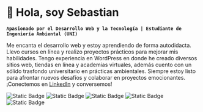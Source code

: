 # 👋 Hola, soy Sebastian

**`Apasionado por el Desarrollo Web y la Tecnología | Estudiante de Ingeniería Ambiental (UNI)`**

Me encanta el desarrollo web y estoy aprendiendo de forma autodidacta. Llevo cursos en línea y realizo proyectos prácticos para mejorar mis habilidades. Tengo experiencia en WordPress en donde he creado diversos sitios web, tiendas en línea y academias virtuales, además cuento con un sólido trasfondo universitario en prácticas ambientales. Siempre estoy listo para afrontar nuevos desafíos y colaborar en proyectos emocionantes. ¡Conectemos en [LinkedIn](https://www.linkedin.com/in/sebasgrandes/) y conversemos!

![Static Badge](https://img.shields.io/badge/sebasgrandes-sebasgrandes?style=for-the-badge&logo=linkedin&labelColor=005fbd&color=006cd7&link=https%3A%2F%2Fwww.linkedin.com%2Fin%2Fsebasgrandes)
![Static Badge](https://img.shields.io/badge/Mis%20Repos-sebasgrandes?style=for-the-badge&logo=files&logoColor=white&labelColor=03141d&color=062738&link=https%3A%2F%2Fgithub.com%2Fsebasgrandes%3Ftab%3Drepositories)
![Static Badge](https://img.shields.io/badge/Per%C3%BA-sebasgrandes?style=for-the-badge&logo=googlemaps&logoColor=white&label=Lima&labelColor=c94034&color=ea4335)
![Static Badge](https://img.shields.io/badge/sebastiangrandes.com-sebasgrandes?style=for-the-badge&logo=googlechrome&logoColor=white&labelColor=0000b7&color=0000df&link=https%3A%2F%2Fsebastiangrandes.com%2F)
![Static Badge](https://img.shields.io/badge/hausean.com-sebasgrandes?style=for-the-badge&logo=googlechrome&logoColor=white&labelColor=4d00c7&color=6300ff&link=https%3A%2F%2Fhausean.com%2F)

<!--
**sebasgrandes/sebasgrandes** is a ✨ _special_ ✨ repository because its `README.md` (this file) appears on your GitHub profile.

Here are some ideas to get you started:

- 🔭 I’m currently working on ...
- 🌱 I’m currently learning ...
- 👯 I’m looking to collaborate on ...
- 🤔 I’m looking for help with ...
- 💬 Ask me about ...
- 📫 How to reach me: ...
- 😄 Pronouns: ...
- ⚡ Fun fact: ...
-->
